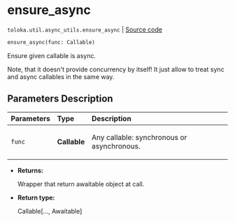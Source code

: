 # ensure_async
`toloka.util.async_utils.ensure_async` | [Source code](https://github.com/Toloka/toloka-kit/blob/v1.0.1/src/util/async_utils.py#L62)

```python
ensure_async(func: Callable)
```

Ensure given callable is async.


Note, that it doesn't provide concurrency by itself!
It just allow to treat sync and async callables in the same way.

## Parameters Description

| Parameters | Type | Description |
| :----------| :----| :-----------|
`func`|**Callable**|<p>Any callable: synchronous or asynchronous.</p>

* **Returns:**

  Wrapper that return awaitable object at call.

* **Return type:**

  Callable\[..., Awaitable\]

